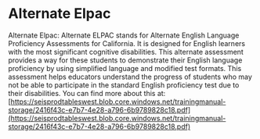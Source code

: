 # Alternate Elpac
Alternate Elpac: Alternate ELPAC stands for Alternate English Language Proficiency Assessments for California. It is designed for English learners with the most significant cognitive disabilities. This alternate assessment provides a way for these students to demonstrate their English language proficiency by using simplified language and modified test formats. This assessment helps educators understand the progress of students who may not be able to participate in the standard English proficiency test due to their disabilities.
You can find more about this at: [https://seisprodtableswest.blob.core.windows.net/trainingmanual-storage/2416f43c-e7b7-4e28-a796-6b9789828c18.pdf](https://seisprodtableswest.blob.core.windows.net/trainingmanual-storage/2416f43c-e7b7-4e28-a796-6b9789828c18.pdf)